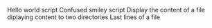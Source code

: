 Hello world script
Confused smiley script
Display the content of a file
diplaying content to two directories
Last lines of a file
